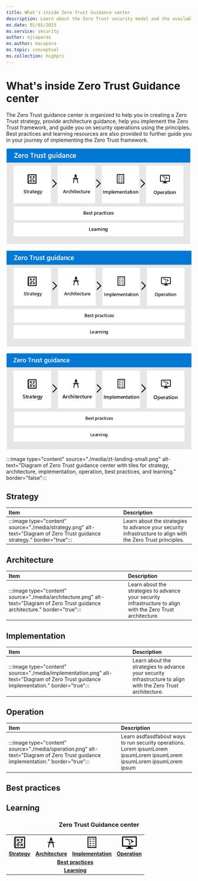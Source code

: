 ```yaml
---
title: What's inside Zero Trust Guidance center
description: Learn about the Zero Trust security model and the available resources  
ms.date: 01/01/2023
ms.service: security
author: mjcaparas
ms.author: macapara
ms.topic: conceptual
ms.collection: highpri
---
```


# What's inside Zero Trust Guidance center

The Zero Trust guidance center is organized to help you in creating a Zero Trust strategy, provide architecture guidance, help you implement the Zero Trust framework, and guide you on security operations using the principles. Best practices and learning resources are also provided to further guide you in your journey of implementing the Zero Trust framework. 

![IMagessss](./media/zt-landing-small.png)



![IMagessss](./media/zt-landing-medium.png)


![IMagessss](./media/zt-landing-ml.png)
	
:::image type="content" source="./media/zt-landing-small.png" alt-text="Diagram of Zero Trust guidance center with tiles for strategy, architecture, implementation, operation, best practices, and learning." border="false":::


## Strategy


Item | Description
:---|:---
:::image type="content" source="./media/strategy.png" alt-text="Diagram of Zero Trust guidance strategy." border="true"::: | Learn about the strategies to advance your security infrastructure to align with the Zero Trust principles. 


## Architecture

Item | Description
:---|:---
:::image type="content" source="./media/architecture.png" alt-text="Diagram of Zero Trust guidance architecture." border="true"::: | Learn about the strategies to advance your security infrastructure to align with the Zero Trust architecture. 


## Implementation




Item | Description
:---|:---
:::image type="content" source="./media/implementation.png" alt-text="Diagram of Zero Trust guidance implementation." border="true"::: | Learn about the strategies to advance your security infrastructure to align with the Zero Trust architecture.

## Operation


Item | Description
:---|:---
:::image type="content" source="./media/operation.png" alt-text="Diagram of Zero Trust guidance implementation." border="true"::: | Learn asdfasdfabout ways to run security operations. Lorem ipsumLorem ipsumLorem ipsumLorem ipsumLorem ipsumLorem ipsum


## Best practices





## Learning



<center><h3>Zero Trust Guidance center</center></h3>
<table>
<tr>
<td><a href="#strategy"><center><img src="./media/strategy-icons.png" alt="Strategy"> <br><b> Strategy</b></center></a></td>
<td><a href="#architecture"><center><img src="./media/archi-icons.png" alt="architecture"><br><b>Architecture</b></center></a></td>
<td><center><a href="#implementation"><img src="./media/implementation-icons.png" alt="implementation"><br> <b>Implementation</b></a></center></td>
<td><center><a href="#operation"><img src="./media/operation-icons.png" alt="Operation"><br> <b>Operation</b></a></center></td>
</tr>
<tr>
<td colspan="7">
<a href="#best-practices"><center><b>Best practices</a></b></center></td>
</tr>
<tr>
<td colspan="7"><a href="#learning"><center><b>Learning</a></center></b></td>
</tr>
</table>
<br>


